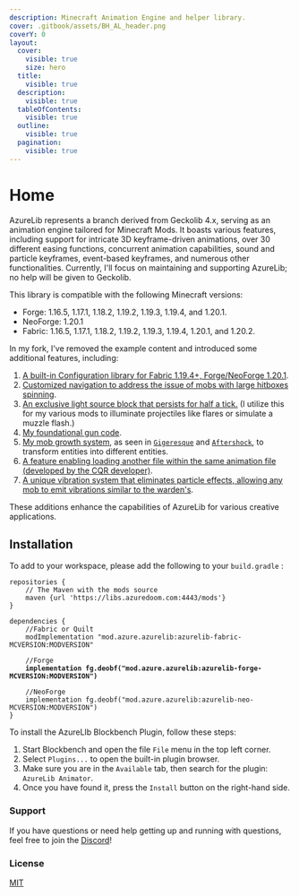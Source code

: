 ```yaml
---
description: Minecraft Animation Engine and helper library.
cover: .gitbook/assets/BH_AL_header.png
coverY: 0
layout:
  cover:
    visible: true
    size: hero
  title:
    visible: true
  description:
    visible: true
  tableOfContents:
    visible: true
  outline:
    visible: true
  pagination:
    visible: true
---
```


# Home

AzureLib represents a branch derived from Geckolib 4.x, serving as an animation engine tailored for Minecraft Mods. It boasts various features, including support for intricate 3D keyframe-driven animations, over 30 different easing functions, concurrent animation capabilities, sound and particle keyframes, event-based keyframes, and numerous other functionalities. Currently, I'll focus on maintaining and supporting AzureLib; no help will be given to Geckolib.

This library is compatible with the following Minecraft versions:

* Forge: 1.16.5, 1.17.1, 1.18.2, 1.19.2, 1.19.3, 1.19.4, and 1.20.1.
* NeoForge: 1.20.1
* Fabric: 1.16.5, 1.17.1, 1.18.2, 1.19.2, 1.19.3, 1.19.4, 1.20.1, and 1.20.2.

In my fork, I've removed the example content and introduced some additional features, including:

1. [A built-in Configuration library for Fabric 1.19.4+, Forge/NeoForge 1.20.1](https://github.com/AzureDoom/AzureLib/blob/1.20/common/src/main/java/mod/azure/azurelib/config/TestingConfig.java).
2. [Customized navigation to address the issue of mobs with large hitboxes spinning](https://github.com/AzureDoom/AzureLib/blob/1.20/common/src/main/java/mod/azure/azurelib/ai/pathing/AzureNavigation.java).
3. [An exclusive light source block that persists for half a tick.](https://github.com/AzureDoom/AzureLib/blob/1.20/common/src/main/java/mod/azure/azurelib/entities/TickingLightBlock.java) (I utilize this for my various mods to illuminate projectiles like flares or simulate a muzzle flash.)
4. [My foundational gun code](https://github.com/AzureDoom/AzureLib/blob/1.20/common/src/main/java/mod/azure/azurelib/items/BaseGunItem.java).
5. [My mob growth system](https://github.com/AzureDoom/AzureLib/blob/1.20/common/src/main/java/mod/azure/azurelib/helper/Growable.java), as seen in [`Gigeresque`](https://modrinth.com/mod/gigeresque) and [`Aftershock`](https://modrinth.com/mod/aftershock), to transform entities into different entities.
6. [A feature enabling loading another file within the same animation file (developed by the CQR developer)](how-to-use-the-inclusion-feature-in-animation-files.md).
7. [A unique vibration system that eliminates particle effects, allowing any mob to emit vibrations similar to the warden's](https://github.com/AzureDoom/AzureLib/blob/1.20/common/src/main/java/mod/azure/azurelib/helper/AzureVibrationUser.java).

These additions enhance the capabilities of AzureLib for various creative applications.

## Installation&#x20;

To add to your workspace, please add the following to your `build.gradle` :

<pre class="language-gradle"><code class="lang-gradle">repositories {
    // The Maven with the mods source
    maven {url 'https://libs.azuredoom.com:4443/mods'}
}

dependencies {
    //Fabric or Quilt
    modImplementation "mod.azure.azurelib:azurelib-fabric-MCVERSION:MODVERSION"

    //Forge
<strong>    implementation fg.deobf("mod.azure.azurelib:azurelib-forge-MCVERSION:MODVERSION")
</strong>		
    //NeoForge
    implementation fg.deobf("mod.azure.azurelib:azurelib-neo-MCVERSION:MODVERSION")
}
</code></pre>

To install the AzureLIb Blockbench Plugin, follow these steps:

1. Start Blockbench and open the file `File` menu in the top left corner.
2. Select `Plugins...` to open the built-in plugin browser.
3. Make sure you are in the `Available` tab, then search for the plugin: `AzureLib Animator`.
4. Once you have found it, press the `Install` button on the right-hand side.

### Support <a href="#support" id="support"></a>

If you have questions or need help getting up and running with questions, feel free to join the [Discord](https://discord.azuredoom.com/)!

### License <a href="#license" id="license"></a>

[MIT](https://github.com/AzureDoom/AzureLib/blob/1.20/LICENSE)
